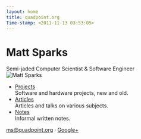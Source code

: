 ```yaml
---
layout: home
title: quadpoint.org
Time-stamp: <2011-11-13 03:53:05>
---
```


# Matt Sparks

<div class="subtitle meta">
  Semi-jaded Computer Scientist &amp; Software Engineer
</div>

<div class="profile">
  <img
   src="https://lh6.googleusercontent.com/-ysLaIDYFcBU/ThSKMa5kpAI/AAAAAAAAABs/2L8PfbbJjYE/s288/Matt%252520Sparks.jpg"
   title="Matt Sparks" class="profile" />

  <ul>
    <li>
      <a href="/projects">Projects</a><br />
      <span>Software and hardware projects, new and old.</span>
    </li>
    <li>
      <a href="/articles">Articles</a><br />
      <span>Articles and talks on various subjects.</span>
    </li>
    <li>
      <a href="/notes">Notes</a><br />
      <span>Informal written notes.</span>
    </li>
  </ul>

  <p>
    <a href="mailto:ms@quadpoint.org">ms@quadpoint.org</a> &middot;
    <a href="#">Google+</a>
  </p>
</div>
